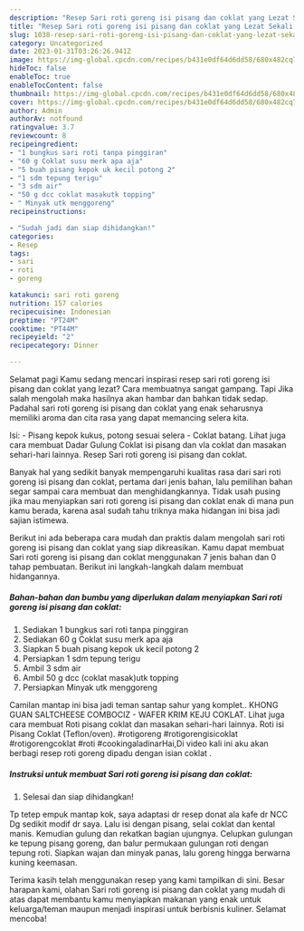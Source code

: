 ```yaml
---
description: "Resep Sari roti goreng isi pisang dan coklat yang Lezat Sekali , Bisa Manjain Lidah"
title: "Resep Sari roti goreng isi pisang dan coklat yang Lezat Sekali , Bisa Manjain Lidah"
slug: 1038-resep-sari-roti-goreng-isi-pisang-dan-coklat-yang-lezat-sekali-bisa-manjain-lidah
category: Uncategorized
date: 2023-01-31T03:26:26.941Z
image: https://img-global.cpcdn.com/recipes/b431e0df64d6dd58/680x482cq70/sari-roti-goreng-isi-pisang-dan-coklat-foto-resep-utama.jpg
hideToc: false
enableToc: true
enableTocContent: false
thumbnail: https://img-global.cpcdn.com/recipes/b431e0df64d6dd58/680x482cq70/sari-roti-goreng-isi-pisang-dan-coklat-foto-resep-utama.jpg
cover: https://img-global.cpcdn.com/recipes/b431e0df64d6dd58/680x482cq70/sari-roti-goreng-isi-pisang-dan-coklat-foto-resep-utama.jpg
author: Admin
authorAv: notfound
ratingvalue: 3.7
reviewcount: 8
recipeingredient:
- "1 bungkus sari roti tanpa pinggiran"
- "60 g Coklat susu merk apa aja"
- "5 buah pisang kepok uk kecil potong 2"
- "1 sdm tepung terigu"
- "3 sdm air"
- "50 g dcc coklat masakutk topping"
- " Minyak utk menggoreng"
recipeinstructions:

- "Sudah jadi dan siap dihidangkan!"
categories:
- Resep
tags:
- sari
- roti
- goreng

katakunci: sari roti goreng 
nutrition: 157 calories
recipecuisine: Indonesian
preptime: "PT24M"
cooktime: "PT44M"
recipeyield: "2"
recipecategory: Dinner

---
```



Selamat pagi Kamu sedang mencari inspirasi resep sari roti goreng isi pisang dan coklat yang lezat? Cara membuatnya sangat gampang. Tapi Jika salah mengolah maka hasilnya akan hambar dan bahkan tidak sedap. Padahal sari roti goreng isi pisang dan coklat yang enak seharusnya memiliki aroma dan cita rasa yang dapat memancing selera kita.


Isi: - Pisang kepok kukus, potong sesuai selera - Coklat batang. Lihat juga cara membuat Dadar Gulung Coklat isi pisang dan vla coklat dan masakan sehari-hari lainnya. Resep Sari roti goreng isi pisang dan coklat.

Banyak hal yang sedikit banyak mempengaruhi kualitas rasa dari sari roti goreng isi pisang dan coklat, pertama dari jenis bahan, lalu pemilihan bahan segar sampai cara membuat dan menghidangkannya. Tidak usah pusing jika mau menyiapkan sari roti goreng isi pisang dan coklat enak di mana pun kamu berada, karena asal sudah tahu triknya maka hidangan ini bisa jadi sajian istimewa.


Berikut ini ada beberapa cara mudah dan praktis dalam mengolah sari roti goreng isi pisang dan coklat yang siap dikreasikan. Kamu dapat membuat Sari roti goreng isi pisang dan coklat menggunakan 7 jenis bahan dan 0 tahap pembuatan. Berikut ini langkah-langkah dalam membuat hidangannya.

<!--inarticleads1-->

##### Bahan-bahan dan bumbu yang diperlukan dalam menyiapkan Sari roti goreng isi pisang dan coklat:

1. Sediakan 1 bungkus sari roti tanpa pinggiran
1. Sediakan 60 g Coklat susu merk apa aja
1. Siapkan 5 buah pisang kepok uk kecil potong 2
1. Persiapkan 1 sdm tepung terigu
1. Ambil 3 sdm air
1. Ambil 50 g dcc (coklat masak)utk topping
1. Persiapkan  Minyak utk menggoreng


Camilan mantap ini bisa jadi teman santap sahur yang komplet.. KHONG GUAN SALTCHEESE COMBOCIZ - WAFER KRIM KEJU COKLAT. Lihat juga cara membuat Roti pisang coklat dan masakan sehari-hari lainnya. Roti isi Pisang Coklat (Teflon/oven). #rotigoreng #rotigorengisicoklat #rotigorengcoklat #roti #cookingaladinarHai,Di video kali ini aku akan berbagi resep roti goreng dipadu dengan isian coklat . 

<!--inarticleads2-->

##### Instruksi untuk membuat Sari roti goreng isi pisang dan coklat:


1. Selesai dan siap dihidangkan!

Tp tetep empuk mantap kok, saya adaptasi dr resep donat ala kafe dr NCC Dg sedikit modif dr saya. Lalu isi dengan pisang, selai coklat dan kental manis. Kemudian gulung dan rekatkan bagian ujungnya. Celupkan gulungan ke tepung pisang goreng, dan balur permukaan gulungan roti dengan tepung roti. Siapkan wajan dan minyak panas, lalu goreng hingga berwarna kuning keemasan. 

Terima kasih telah menggunakan resep yang kami tampilkan di sini. Besar harapan kami, olahan Sari roti goreng isi pisang dan coklat yang mudah di atas dapat membantu kamu menyiapkan makanan yang enak untuk keluarga/teman maupun menjadi inspirasi untuk berbisnis kuliner. Selamat mencoba!
